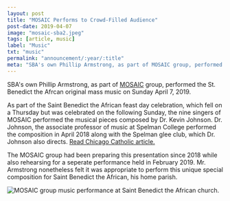 ```yaml
---
layout: post
title: "MOSAIC Performs to Crowd-Filled Audience"
post-date: 2019-04-07
image: "mosaic-sba2.jpeg"
tags: [article, music]
label: "Music"
txt: "music"
permalink: "announcement/:year/:title"
meta: "SBA's own Phillip Armstrong, as part of MOSAIC group, performed the St. Benedict the Afrcan original mass music on Sunday April 7, 2019."
---
```

SBA's own Phillip Armstrong, as part of [MOSAIC](https://www.mosaic-soul.com/) group, performed the St. Benedict the Afrcan original mass music on Sunday April 7, 2019.
<!--more-->


As part of the Saint Benedict the African feast day celebration, which fell on a Thursday but was celebrated on the following Sunday, the nine singers of MOSAIC performed the musical pieces composed by Dr. Kevin Johnson.
Dr. Johnson, the associate professor of music at Spelman College performed the composition in April 2018 along with the Spelman glee club, which Dr. Johnson also directs.
[Read Chicago Catholic article.](https://www.chicagocatholic.com/chicagoland/-/article/2018/04/16/spelman-college-glee-club-performs-new-work-at-local-pari-1)

The MOSAIC group had been preparing this presentation since 2018 while also rehearsing for a seperate performance held in February 2019.
Mr. Armstrong nonetheless felt it was appropriate to perform this unique special composition for Saint Benedict the African, his home parish.

<img class="img-responsive" src="{{ site.baseurl }}/img/mosaic-sba1.jpeg" alt="MOSAIC group music performance at Saint Benedict the African church.">